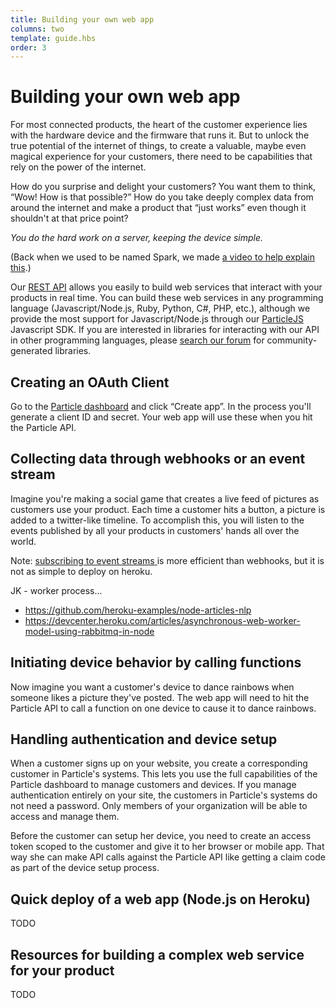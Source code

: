```yaml
---
title: Building your own web app
columns: two
template: guide.hbs
order: 3
---
```


# Building your own web app

For most connected products, the heart of the customer experience lies with the
hardware device and the firmware that runs it. But to unlock the true potential
of the internet of things, to create a valuable, maybe even magical experience
for your customers, there need to be capabilities that rely on the power of the
internet.

How do you surprise and delight your customers?
You want them to think, “Wow! How is that possible?”
How do you take deeply complex data from around the internet and make a product
that “just works” even though it shouldn't at that price point?

_You do the hard work on a server, keeping the device simple._

(Back when we used to be named Spark, we made
[a video to help explain this](https://vimeo.com/100195659).)

Our [REST API](/reference/api/) allows you easily to build web services that
interact with your products in real time. You can build these web services in
any programming language (Javascript/Node.js, Ruby, Python, C#, PHP, etc.),
although we provide the most support for Javascript/Node.js through our
[ParticleJS](/reference/javascript/) Javascript SDK.
If you are interested in libraries for interacting with our API in other
programming languages, please [search our forum](https://community.particle.io)
for community-generated libraries.

## Creating an OAuth Client

Go to the [Particle dashboard](https://dashboard.particle.io/) and click
“Create app”. In the process you'll generate a client ID and secret.
Your web app will use these when you hit the Particle API.

## Collecting data through webhooks or an event stream

Imagine you're making a social game that creates a live feed of pictures as
customers use your product. Each time a customer hits a button, a picture is
added to a twitter-like timeline. To accomplish this, you will listen to the
events published by all your products in customers' hands all over the world.

Note: [subscribing to event streams ](/reference/api/#subscribing-to-events)
is more efficient than webhooks, but it is not as simple to deploy on heroku.

JK - worker process...

- https://github.com/heroku-examples/node-articles-nlp
- https://devcenter.heroku.com/articles/asynchronous-web-worker-model-using-rabbitmq-in-node

## Initiating device behavior by calling functions

Now imagine you want a customer's device to dance rainbows when someone likes a
picture they've posted. The web app will need to hit the Particle API to call a
function on one device to cause it to dance rainbows.

## Handling authentication and device setup

When a customer signs up on your website, you create a corresponding customer in
Particle's systems. This lets you use the full capabilities of the Particle
dashboard to manage customers and devices. If you manage authentication entirely
on your site, the customers in Particle's systems do not need a password. Only
members of your organization will be able to access and manage them.

Before the customer can setup her device, you need to create an access token
scoped to the customer and give it to her browser or mobile app. That way she
can make API calls against the Particle API like getting a claim code as part of
the device setup process.

## Quick deploy of a web app (Node.js on Heroku)

TODO

## Resources for building a complex web service for your product

TODO
